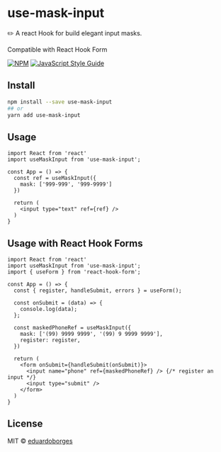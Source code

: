 # use-mask-input

✏️ A react Hook for build elegant input masks.

Compatible with React Hook Form

[![NPM](https://img.shields.io/npm/v/use-mask-input.svg)](https://www.npmjs.com/package/use-mask-input) [![JavaScript Style Guide](https://img.shields.io/badge/code_style-standard-brightgreen.svg)](https://standardjs.com)

## Install

```bash
npm install --save use-mask-input
## or
yarn add use-mask-input
```

## Usage

```tsx
import React from 'react'
import useMaskInput from 'use-mask-input';

const App = () => {
  const ref = useMaskInput({
    mask: ['999-999', '999-9999']
  })

  return (
    <input type="text" ref={ref} />
  )
}
```

## Usage with React Hook Forms

```tsx
import React from 'react'
import useMaskInput from 'use-mask-input';
import { useForm } from 'react-hook-form';

const App = () => {
  const { register, handleSubmit, errors } = useForm();

  const onSubmit = (data) => {
    console.log(data);
  };

  const maskedPhoneRef = useMaskInput({
    mask: ['(99) 9999 9999', '(99) 9 9999 9999'],
    register: register,
  })

  return (
    <form onSubmit={handleSubmit(onSubmit)}>
      <input name="phone" ref={maskedPhoneRef} /> {/* register an input */}
      <input type="submit" />
    </form>
  )
}
```

## License

MIT © [eduardoborges](https://github.com/eduardoborges)
